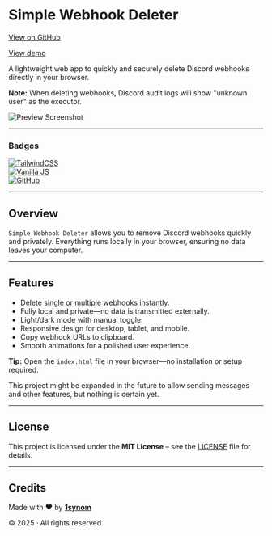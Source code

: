 # Simple Webhook Deleter

[View on GitHub](https://github.com/1synom/Simple-Webhook-deleter)

[View demo](https://simple-webhook-deleter-demo.netlify.app/)

A lightweight web app to quickly and securely delete Discord webhooks directly in your browser.

**Note:** When deleting webhooks, Discord audit logs will show "unknown user" as the executor.

![Preview Screenshot](https://media.discordapp.net/attachments/1408164977583460413/1414633932909187172/image.png?ex=68c04804&is=68bef684&hm=bcf88ea277b70f355e055a489799ffa0a238e39cf2c4761409adf8755c6060ff&=&format=webp&quality=lossless&width=825&height=431)

---

### Badges
[![TailwindCSS](https://img.shields.io/badge/TailwindCSS-3.x-38bdf8?style=for-the-badge&logo=tailwindcss&logoColor=white)](https://tailwindcss.com)  
[![Vanilla JS](https://img.shields.io/badge/Vanilla%20JS-ES6+-f7df1e?style=for-the-badge&logo=javascript&logoColor=black)](https://developer.mozilla.org/en-US/docs/Web/JavaScript)  
[![GitHub](https://img.shields.io/badge/Open%20Source-GitHub-181717?style=for-the-badge&logo=github)](https://github.com/1synom/Simple-Webhook-deleter)

---

## Overview
`Simple Webhook Deleter` allows you to remove Discord webhooks quickly and privately. Everything runs locally in your browser, ensuring no data leaves your computer.

---

## Features
- Delete single or multiple webhooks instantly.  
- Fully local and private—no data is transmitted externally.  
- Light/dark mode with manual toggle.  
- Responsive design for desktop, tablet, and mobile.  
- Copy webhook URLs to clipboard.  
- Smooth animations for a polished user experience.

**Tip:** Open the `index.html` file in your browser—no installation or setup required.

This project might be expanded in the future to allow sending messages and other features, but nothing is certain yet.

---

## License
This project is licensed under the **MIT License** – see the [LICENSE](./LICENSE) file for details.  

---

## Credits
Made with ❤️ by [**1synom**](https://github.com/1synom)  

© 2025 · All rights reserved





